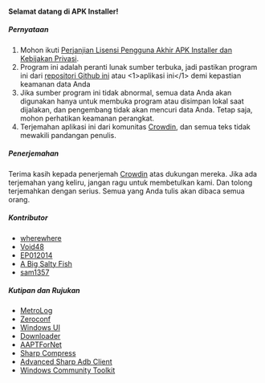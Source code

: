#### Selamat datang di APK Installer!

##### Pernyataan
1. Mohon ikuti [Perjanjian Lisensi Pengguna Akhir APK Installer dan Kebijakan Privasi](https://github.com/Paving-Base/APK-Installer/blob/main/Privacy.md).
2. Program ini adalah peranti lunak sumber terbuka, jadi pastikan program ini dari [repositori Github ini](https://www.microsoft.com/store/apps/9P2JFQ43FPPG) atau <1>aplikasi ini</1> demi kepastian keamanan data Anda
3. Jika sumber program ini tidak abnormal, semua data Anda akan digunakan hanya untuk membuka program atau disimpan lokal saat dijalakan, dan pengembang tidak akan mencuri data Anda. Tetap saja, mohon perhatikan keamanan perangkat.
4. Terjemahan aplikasi ini dari komunitas [Crowdin](https://crowdin.com/project/APKInstaller "Crowdin"), dan semua teks tidak mewakili pandangan penulis.

##### Penerjemahan
Terima kasih kepada penerjemah [Crowdin](https://crowdin.com/project/APKInstaller "Crowdin") atas dukungan mereka.  Jika ada terjemahan yang keliru, jangan ragu untuk membetulkan kami.  Dan tolong terjemahkan dengan serius. Semua yang Anda tulis akan dibaca semua orang.

##### Kontributor
- [wherewhere](https://github.com/wherewhere)
- [Void48](https://github.com/Void48)
- [EP012014](https://github.com/EP012014)
- [A Big Salty Fish](https://github.com/bigsaltyfishes)
- [sam1357](https://github.com/sam1357)

##### Kutipan dan Rujukan
- [MetroLog](https://github.com/roubachof/MetroLog "MetroLog")
- [Zeroconf](https://github.com/novotnyllc/Zeroconf "Zeroconf")
- [Windows UI](https://github.com/microsoft/microsoft-ui-xaml "Windows UI")
- [Downloader](https://github.com/bezzad/Downloader "Downloader")
- [AAPTForNet](https://github.com/canheo136/QuickLook.Plugin.ApkViewer "AAPTForNet")
- [Sharp Compress](https://github.com/adamhathcock/sharpcompress "Sharp Compress")
- [Advanced Sharp Adb Client](https://github.com/yungd1plomat/AdvancedSharpAdbClient "Advanced Sharp Adb Client")
- [Windows Community Toolkit](https://github.com/CommunityToolkit/WindowsCommunityToolkit "Windows Community Toolkit")